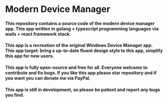# Modern Device Manager

#### This repository contains a source code of the modern device manager app. This app written in golang + typescript programming languages via wails + react framework stack.

#### This app is a recreation of the original Windows Device Manager app. This app target: bring a up-to-date fluent design style to this app, simplify this app for new users.

#### This app is fully open-source and free for all. Everyone welcome to contribute and fix bugs. If you like this app please star repository and if you want you can donate me via PayPal.

#### This app is still in development, so please be patient and report any bugs you find.